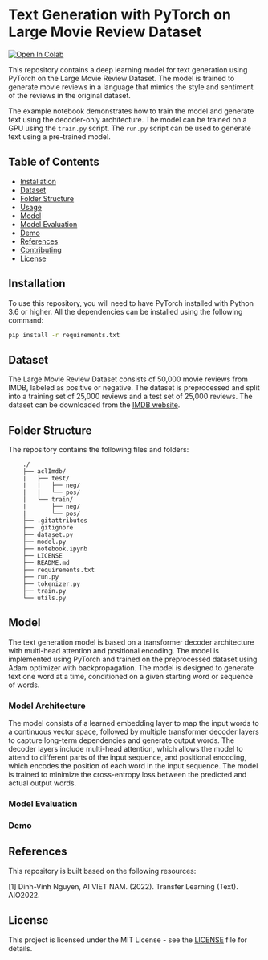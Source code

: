# Text Generation with PyTorch on Large Movie Review Dataset

[![Open In Colab](https://colab.research.google.com/assets/colab-badge.svg)](https://colab.research.google.com/drive/1IoM2-M1Hjv1N4OVTzZHvIh_WfMe1HRjZ?usp=sharing)

This repository contains a deep learning model for text generation using PyTorch on the Large Movie Review Dataset. The model is trained to generate movie reviews in a language that mimics the style and sentiment of the reviews in the original dataset.

The example notebook demonstrates how to train the model and generate text using the decoder-only architecture. The model can be trained on a GPU using the `train.py` script. The `run.py` script can be used to generate text using a pre-trained model.

## Table of Contents

-   [Installation](#installation)
-   [Dataset](#dataset)
-   [Folder Structure](#folder-structure)
-   [Usage](#usage)
-   [Model](#model)
-   [Model Evaluation](#model-evaluation)
-   [Demo](#demo)
-   [References](#references)
-   [Contributing](#contributing)
-   [License](#license)

## Installation

To use this repository, you will need to have PyTorch installed
with Python 3.6 or higher. All the dependencies can be installed using the following command:

```bash
pip install -r requirements.txt
```

## Dataset

The Large Movie Review Dataset consists of 50,000 movie reviews from IMDB, labeled as positive or negative. The dataset is preprocessed and split into a training set of 25,000 reviews and a test set of 25,000 reviews. The dataset can be downloaded from the [IMDB website](http://ai.stanford.edu/~amaas/data/sentiment/).

## Folder Structure

The repository contains the following files and folders:

```text
    ./
    ├── aclImdb/
    |   ├── test/
    |   |   ├── neg/
    |   |   └── pos/
    |   └── train/
    |       ├── neg/
    |       └── pos/
    ├── .gitattributes
    ├── .gitignore
    ├── dataset.py
    ├── model.py
    ├── notebook.ipynb
    ├── LICENSE
    ├── README.md
    ├── requirements.txt
    ├── run.py
    ├── tokenizer.py
    ├── train.py
    └── utils.py
```

## Model

The text generation model is based on a transformer decoder architecture with multi-head attention and positional encoding. The model is implemented using PyTorch and trained on the preprocessed dataset using Adam optimizer with backpropagation. The model is designed to generate text one word at a time, conditioned on a given starting word or sequence of words.

### Model Architecture

The model consists of a learned embedding layer to map the input words to a continuous vector space, followed by multiple transformer decoder layers to capture long-term dependencies and generate output words. The decoder layers include multi-head attention, which allows the model to attend to different parts of the input sequence, and positional encoding, which encodes the position of each word in the input sequence. The model is trained to minimize the cross-entropy loss between the predicted and actual output words.

### Model Evaluation

### Demo

## References

This repository is built based on the following resources:

[1] Dinh-Vinh Nguyen, AI VIET NAM. (2022). Transfer Learning (Text). AIO2022.

## License

This project is licensed under the MIT License - see the [LICENSE](LICENSE) file for details.
